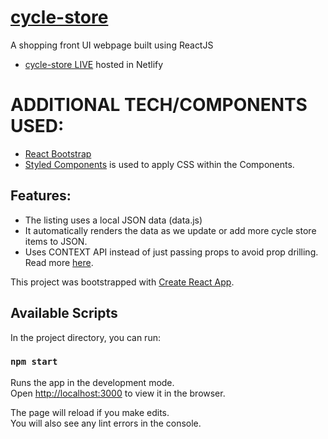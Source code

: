 # [cycle-store](https://cycle-store.netlify.com/)
A shopping front UI webpage built using ReactJS

* [cycle-store LIVE](https://cycle-store.netlify.com/) hosted in Netlify

# ADDITIONAL TECH/COMPONENTS USED:
* [React Bootstrap](https://react-bootstrap.github.io/)
* [Styled Components](https://www.styled-components.com/) is used to apply CSS within the Components.

## Features:
* The listing uses a local JSON data (data.js)
* It automatically renders the data as we update or add more cycle store items to JSON.
* Uses CONTEXT API instead of just passing props to avoid prop drilling. Read more [here](https://kentcdodds.com/blog/prop-drilling). 

This project was bootstrapped with [Create React App](https://github.com/facebook/create-react-app).

## Available Scripts

In the project directory, you can run:

### `npm start`

Runs the app in the development mode.<br>
Open [http://localhost:3000](http://localhost:3000) to view it in the browser.

The page will reload if you make edits.<br>
You will also see any lint errors in the console.
